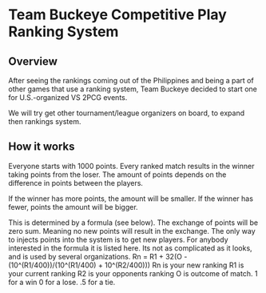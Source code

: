 # Team Buckeye Competitive Play Ranking System
## Overview
After seeing the rankings coming out of the Philippines and being a part of other games that use a ranking system, Team Buckeye decided to start one for U.S.-organized VS 2PCG events.
  
We will try get other tournament/league organizers on board, to expand then rankings system. 

## How it works
Everyone starts with 1000 points. Every ranked match results in the winner taking points from the loser. The amount of points depends on the difference in points between the players. 

If the winner has more points, the amount will be smaller. If the winner has fewer, points the amount will be bigger. 

This is determined by a formula (see below). The exchange of points will be zero sum. Meaning no new points will result in the exchange. The only way to injects points into the system is to get new players. For anybody interested in the formula it is listed here. Its not as complicated as it looks, and is used by several organizations. Rn = R1 + 32(O - (10^(R1/400))/(10^(R1/400) + 10^(R2/400))) Rn is your new ranking R1 is your current ranking R2 is your opponents ranking O is outcome of match. 1 for a win 0 for a lose. .5 for a tie.
<!--stackedit_data:
eyJoaXN0b3J5IjpbLTIwMjA0NDE2ODNdfQ==
-->